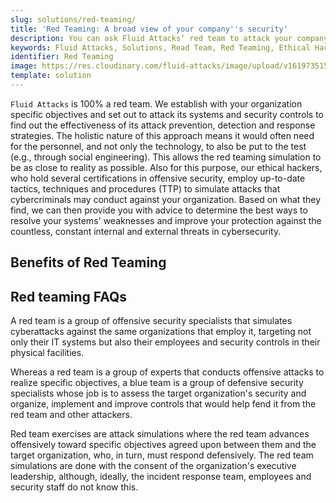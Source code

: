 ```yaml
---
slug: solutions/red-teaming/
title: 'Red Teaming: A broad view of your company''s security'
description: You can ask Fluid Attacks’ red team to attack your company with its consent and reveal the flaws in its prevention, detection and response strategies.
keywords: Fluid Attacks, Solutions, Read Team, Red Teaming, Ethical Hacking, Security, Vulnerability
identifier: Red Teaming
image: https://res.cloudinary.com/fluid-attacks/image/upload/v1619735155/airs/solutions/solution-red-teaming_trx6rr.webp
template: solution
---
```


<text-container>

`Fluid Attacks` is 100% a red team.
We establish with your organization specific objectives
and set out to attack its systems and security controls
to find out the effectiveness of its attack prevention,
detection and response strategies.
The holistic nature of this approach means
it would often need for the personnel,
and not only the technology,
to also be put to the test (e.g., through social engineering).
This allows the red teaming simulation to be as close to reality as possible.
Also for this purpose,
our ethical hackers,
who hold several certifications in offensive security,
employ up-to-date tactics, techniques and procedures (TTP)
to simulate attacks
that cybercriminals may conduct against your organization.
Based on what they find,
we can then provide you with advice
to determine the best ways
to resolve your systems' weaknesses
and improve your protection against the countless,
constant internal and external threats in cybersecurity.

</text-container>

## Benefits of Red Teaming

<grid-container>

  <div>
    <solution-card
      description="`Fluid Attacks'` red team members emulate the tactics,
        techniques and procedures of today's threat actors
        and try to go unnoticed
        to test your organization's security.
        These exercises are holistic
        in that they assess the effectiveness of security strategies
        both at the technological and human level."
      image="airs/solutions/red-teaming/icon1"
      title='Testing responses to "real-world" cyberattacks'
    />
  </div>

  <div>
    <solution-card
      description="Our ethical hackers have received various certifications,
        including OSEE, OSCE, eCPTXv2, CRTO, CRTE and CARTP.
        This expertise will allow you to remain confident
        that the red team attack simulations will be effective."
      image="airs/solutions/red-teaming/icon2"
      title=" Security testing by certified hackers"
    />
  </div>

</grid-container>

<div>
  <solution-slide
    description="We invite you to read our
      blog posts related to this solution."
    solution="redTeaming"
    title="Do you want to learn more about Red teaming?"
  />
</div>

## Red teaming FAQs

<faq-container>

<div>
<solution-faq
  title="What is red team in cyber security?"
>

A red team is a group of offensive security specialists
that simulates cyberattacks against the same organizations that employ it,
targeting not only their IT systems but also their employees
and security controls in their physical facilities.

</solution-faq>
</div>

<div>
<solution-faq
  title="What is red team and blue team in cyber security?"
>

Whereas a red team is a group of experts
that conducts offensive attacks to realize specific objectives,
a blue team is a group of defensive security specialists
whose job is to assess the target organization's security
and organize, implement and improve controls
that would help fend it from the red team and other attackers.

</solution-faq>
</div>

<div>
<solution-faq
  title="What is a red team exercise?"
>

Red team exercises are attack simulations
where the red team advances offensively toward specific objectives
agreed upon between them and the target organization,
who,
in turn,
must respond defensively.
The red team simulations are done with the consent
of the organization's executive leadership,
although,
ideally,
the incident response team,
employees and security staff do not know this.

</solution-faq>
</div>

</faq-container>
